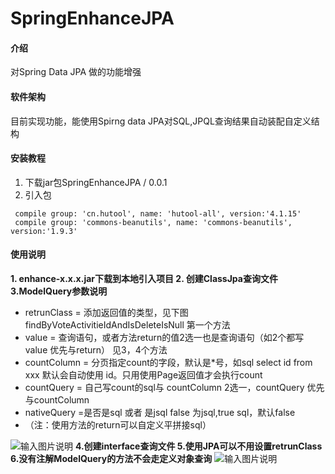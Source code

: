 # SpringEnhanceJPA

#### 介绍
对Spring Data JPA 做的功能增强

#### 软件架构
目前实现功能，能使用Spirng data JPA对SQL,JPQL查询结果自动装配自定义结构


#### 安装教程

1.  下载jar包SpringEnhanceJPA /  0.0.1
2.  引入包

```
 compile group: 'cn.hutool', name: 'hutool-all', version:'4.1.15'
 compile group: 'commons-beanutils', name: 'commons-beanutils', version:'1.9.3'
```





#### 使用说明

 **1.  enhance-x.x.x.jar下载到本地引入项目
2.  创建ClassJpa查询文件
3.ModelQuery参数说明** 

- retrunClass = 添加返回值的类型，见下图findByVoteActivitieIdAndIsDeleteIsNull 第一个方法
- value = 查询语句，或者方法return的值2选一也是查询语句（如2个都写value 优先与return） 见3，4个方法
- countColumn = 分页指定count的字段，默认是*号，如sql select id from xxx 默认会自动使用 id。只用使用Page返回值才会执行count
- countQuery = 自己写count的sql与 countColumn 2选一，countQuery 优先与countColumn
- nativeQuery =是否是sql 或者 是jsql false 为jsql,true sql，默认false
- （注：使用方法的return可以自定义平拼接sql）


![输入图片说明](https://images.gitee.com/uploads/images/2020/0622/160014_97be5fd8_341671.jpeg "Class查询.jpg")
 **4.创建interface查询文件
5.使用JPA可以不用设置retrunClass
6.没有注解ModelQuery的方法不会走定义对象查询** 
![输入图片说明](https://images.gitee.com/uploads/images/2020/0622/161140_d0dc5aa8_341671.png "屏幕截图.png")

